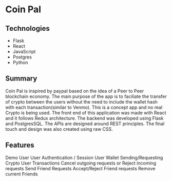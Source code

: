# Coin Pal


## Technologies

- Flask
- React
- JavaScript
- Postgres
- Python

## Summary

Coin Pal is inspired by paypal based on the idea of a Peer to Peer blockchain economy. The main purpose of the app is to faciliate the transfer of crypto between the users without the need to include the wallet hash with each transaction(similar to Venmo). This is a concept app and no real Crypto is being used. The front end of this application was made with React and it follows Redux architecture. The backend was developed using Flask and PostgresSQL. The APIs are designed around REST principles. The final touch and design was also created using raw CSS.

## Features
Demo User
User Authentication / Session
User Wallet
Sending/Requesting Crypto
User Transactions
Cancel outgoing requests or Reject incoming requests
Send Friend Requests
Accept/Reject Friend requests
Remove current Friends
